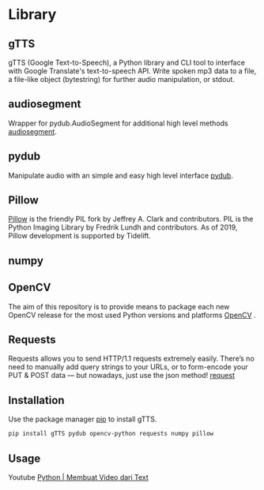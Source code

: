 # Library

## gTTS

gTTS (Google Text-to-Speech), a Python library and CLI tool to interface with Google Translate's text-to-speech API. Write spoken mp3 data to a file, a file-like object (bytestring) for further audio manipulation, or stdout.

## audiosegment

Wrapper for pydub.AudioSegment for additional high level methods [audiosegment](https://pypi.org/project/audiosegment/).

## pydub

Manipulate audio with an simple and easy high level interface [pydub](https://pypi.org/project/pydub/).

## Pillow

[Pillow](https://pypi.org/project/pillow/) is the friendly PIL fork by Jeffrey A. Clark and contributors. PIL is the Python Imaging Library by Fredrik Lundh and contributors. As of 2019, Pillow development is supported by Tidelift.

## numpy

## OpenCV

The aim of this repository is to provide means to package each new OpenCV release for the most used Python versions and platforms [OpenCV](https://pypi.org/project/opencv-python/) .

## Requests

Requests allows you to send HTTP/1.1 requests extremely easily. There’s no need to manually add query strings to your URLs, or to form-encode your PUT & POST data — but nowadays, just use the json method! [request](https://pypi.org/project/requests/)

## Installation

Use the package manager [pip](https://pip.pypa.io/en/stable/) to install gTTS.

```bash
pip install gTTS pydub opencv-python requests numpy pillow
```

## Usage

Youtube [Python | Membuat Video dari Text]()
